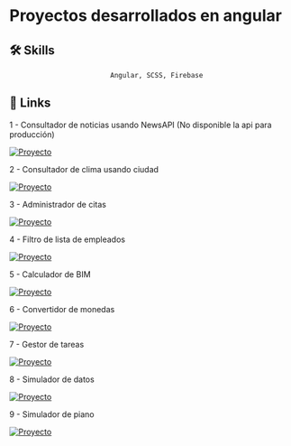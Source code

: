 # Proyectos desarrollados en angular 

## 🛠 Skills
                             Angular, SCSS, Firebase
## 🔗 Links


1 - Consultador de noticias usando NewsAPI (No disponible la api para producción)

[![Proyecto](https://img.shields.io/static/v1?label=Noticias-Api&message=Completado&color=<COLOR>)](https://profound-marshmallow-94e18e.netlify.app/)

2 - Consultador de clima usando ciudad

[![Proyecto](https://img.shields.io/static/v1?label=Clima-Api&message=Completado&color=<COLOR>)](https://harmonious-yeot-bca508.netlify.app/)

3 - Administrador de citas

[![Proyecto](https://img.shields.io/static/v1?label=Administrador-citas&message=Completado&color=<COLOR>)](https://ubiquitous-salamander-a134ad.netlify.app/)

4 - Filtro de lista de empleados

[![Proyecto](https://img.shields.io/static/v1?label=FiltroEmpleados&message=Completado&color=<COLOR>)](https://jolly-fudge-cd4cad.netlify.app/)

5 - Calculador de BIM

[![Proyecto](https://img.shields.io/static/v1?label=Calculador-BIM&message=Completado&color=<COLOR>)](https://melodic-cajeta-dbf2f5.netlify.app/)

6 - Convertidor de monedas

[![Proyecto](https://img.shields.io/static/v1?label=Convertidor&message=Completado&color=<COLOR>)](https://glittery-figolla-dc47a7.netlify.app/)

7 - Gestor de tareas

[![Proyecto](https://img.shields.io/static/v1?label=Gestor&message=Completado&color=<COLOR>)](https://ephemeral-kheer-f8d8c2.netlify.app/)

8 - Simulador de datos

[![Proyecto](https://img.shields.io/static/v1?label=Dades&message=Completado&color=<COLOR>)](https://nimble-chebakia-a08241.netlify.app/)

9 - Simulador de piano

[![Proyecto](https://img.shields.io/static/v1?label=Piano&message=Completado&color=<COLOR>)](https://dazzling-zabaione-a3dcb4.netlify.app/)


